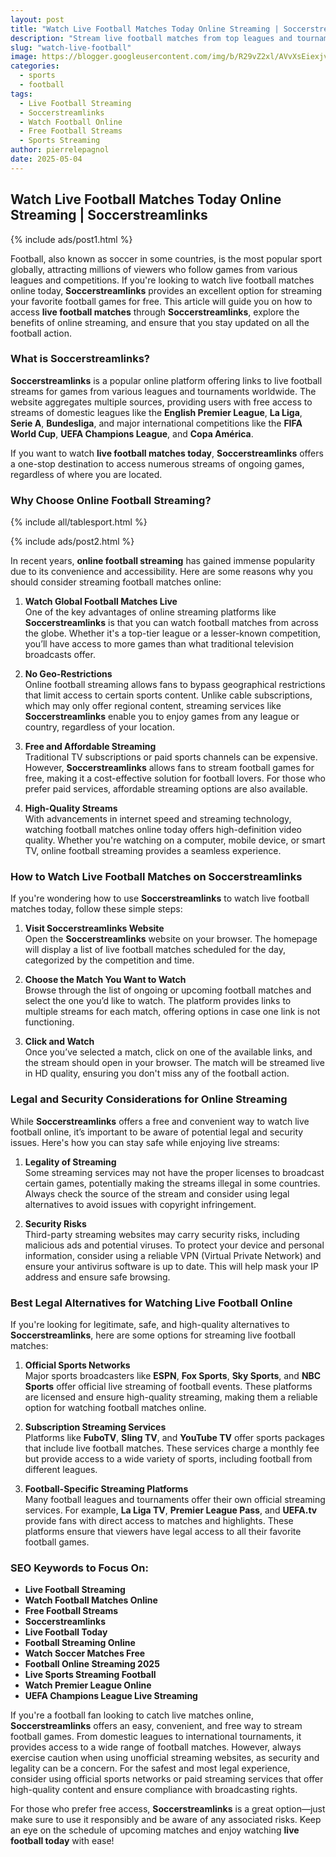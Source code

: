 ```yaml
---
layout: post
title: "Watch Live Football Matches Today Online Streaming | Soccerstreamlinks"
description: "Stream live football matches from top leagues and tournaments with Soccerstreamlinks. Enjoy free online football streaming today, including Premier League, UEFA Champions League, and more!"
slug: "watch-live-football"
image: https://blogger.googleusercontent.com/img/b/R29vZ2xl/AVvXsEiexjvbHdD86KxgGh5wKg4vF4p0h3rQKXS-yS0EosE5vKZC9ZM1oakb5cC4bxR6aWELWeWK6E4RdIT-WCVdHPs1F6CmjlMIb_caUx5IvVkBUrbnudO0UYv810xFrPOz5KsT3NjD__irbSShV5Juz_64eTBYy-xaqzlllTsRzmzK-kbSXAlBTWTg7jUHxpo/s225/football%20live.png
categories: 
  - sports
  - football
tags:
  - Live Football Streaming
  - Soccerstreamlinks
  - Watch Football Online
  - Free Football Streams
  - Sports Streaming
author: pierrelepagnol
date: 2025-05-04
---
```


## Watch Live Football Matches Today Online Streaming | Soccerstreamlinks

{% include ads/post1.html %}

Football, also known as soccer in some countries, is the most popular sport globally, attracting millions of viewers who follow games from various leagues and competitions. If you're looking to watch live football matches online today, **Soccerstreamlinks** provides an excellent option for streaming your favorite football games for free. This article will guide you on how to access **live football matches** through **Soccerstreamlinks**, explore the benefits of online streaming, and ensure that you stay updated on all the football action.

### What is Soccerstreamlinks?

**Soccerstreamlinks** is a popular online platform offering links to live football streams for games from various leagues and tournaments worldwide. The website aggregates multiple sources, providing users with free access to streams of domestic leagues like the **English Premier League**, **La Liga**, **Serie A**, **Bundesliga**, and major international competitions like the **FIFA World Cup**, **UEFA Champions League**, and **Copa América**.

If you want to watch **live football matches today**, **Soccerstreamlinks** offers a one-stop destination to access numerous streams of ongoing games, regardless of where you are located.

### Why Choose Online Football Streaming?

{% include all/tablesport.html %}

{% include ads/post2.html %}

In recent years, **online football streaming** has gained immense popularity due to its convenience and accessibility. Here are some reasons why you should consider streaming football matches online:

1. **Watch Global Football Matches Live**  
   One of the key advantages of online streaming platforms like **Soccerstreamlinks** is that you can watch football matches from across the globe. Whether it's a top-tier league or a lesser-known competition, you’ll have access to more games than what traditional television broadcasts offer.

2. **No Geo-Restrictions**  
   Online football streaming allows fans to bypass geographical restrictions that limit access to certain sports content. Unlike cable subscriptions, which may only offer regional content, streaming services like **Soccerstreamlinks** enable you to enjoy games from any league or country, regardless of your location.

3. **Free and Affordable Streaming**  
   Traditional TV subscriptions or paid sports channels can be expensive. However, **Soccerstreamlinks** allows fans to stream football games for free, making it a cost-effective solution for football lovers. For those who prefer paid services, affordable streaming options are also available.

4. **High-Quality Streams**  
   With advancements in internet speed and streaming technology, watching football matches online today offers high-definition video quality. Whether you're watching on a computer, mobile device, or smart TV, online football streaming provides a seamless experience.

### How to Watch Live Football Matches on Soccerstreamlinks

If you're wondering how to use **Soccerstreamlinks** to watch live football matches today, follow these simple steps:

1. **Visit Soccerstreamlinks Website**  
   Open the **Soccerstreamlinks** website on your browser. The homepage will display a list of live football matches scheduled for the day, categorized by the competition and time.

2. **Choose the Match You Want to Watch**  
   Browse through the list of ongoing or upcoming football matches and select the one you’d like to watch. The platform provides links to multiple streams for each match, offering options in case one link is not functioning.

3. **Click and Watch**  
   Once you’ve selected a match, click on one of the available links, and the stream should open in your browser. The match will be streamed live in HD quality, ensuring you don't miss any of the football action.

### Legal and Security Considerations for Online Streaming

While **Soccerstreamlinks** offers a free and convenient way to watch live football online, it’s important to be aware of potential legal and security issues. Here's how you can stay safe while enjoying live streams:

1. **Legality of Streaming**  
   Some streaming services may not have the proper licenses to broadcast certain games, potentially making the streams illegal in some countries. Always check the source of the stream and consider using legal alternatives to avoid issues with copyright infringement.

2. **Security Risks**  
   Third-party streaming websites may carry security risks, including malicious ads and potential viruses. To protect your device and personal information, consider using a reliable VPN (Virtual Private Network) and ensure your antivirus software is up to date. This will help mask your IP address and ensure safe browsing.

### Best Legal Alternatives for Watching Live Football Online

If you're looking for legitimate, safe, and high-quality alternatives to **Soccerstreamlinks**, here are some options for streaming live football matches:

1. **Official Sports Networks**  
   Major sports broadcasters like **ESPN**, **Fox Sports**, **Sky Sports**, and **NBC Sports** offer official live streaming of football events. These platforms are licensed and ensure high-quality streaming, making them a reliable option for watching football matches online.

2. **Subscription Streaming Services**  
   Platforms like **FuboTV**, **Sling TV**, and **YouTube TV** offer sports packages that include live football matches. These services charge a monthly fee but provide access to a wide variety of sports, including football from different leagues.

3. **Football-Specific Streaming Platforms**  
   Many football leagues and tournaments offer their own official streaming services. For example, **La Liga TV**, **Premier League Pass**, and **UEFA.tv** provide fans with direct access to matches and highlights. These platforms ensure that viewers have legal access to all their favorite football games.

### SEO Keywords to Focus On:
- **Live Football Streaming**
- **Watch Football Matches Online**
- **Free Football Streams**
- **Soccerstreamlinks**
- **Live Football Today**
- **Football Streaming Online**
- **Watch Soccer Matches Free**
- **Football Online Streaming 2025**
- **Live Sports Streaming Football**
- **Watch Premier League Online**
- **UEFA Champions League Live Streaming**


If you're a football fan looking to catch live matches online, **Soccerstreamlinks** offers an easy, convenient, and free way to stream football games. From domestic leagues to international tournaments, it provides access to a wide range of football matches. However, always exercise caution when using unofficial streaming websites, as security and legality can be a concern. For the safest and most legal experience, consider using official sports networks or paid streaming services that offer high-quality content and ensure compliance with broadcasting rights.

For those who prefer free access, **Soccerstreamlinks** is a great option—just make sure to use it responsibly and be aware of any associated risks. Keep an eye on the schedule of upcoming matches and enjoy watching **live football today** with ease!
